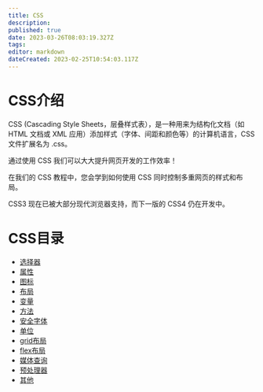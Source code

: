 ```yaml
---
title: CSS
description: 
published: true
date: 2023-03-26T08:03:19.327Z
tags: 
editor: markdown
dateCreated: 2023-02-25T10:54:03.117Z
---
```


# CSS介绍
CSS (Cascading Style Sheets，层叠样式表），是一种用来为结构化文档（如 HTML 文档或 XML 应用）添加样式（字体、间距和颜色等）的计算机语言，CSS 文件扩展名为 .css。

通过使用 CSS 我们可以大大提升网页开发的工作效率！

在我们的 CSS 教程中，您会学到如何使用 CSS 同时控制多重网页的样式和布局。

CSS3 现在已被大部分现代浏览器支持，而下一版的 CSS4 仍在开发中。


# CSS目录
- [选择器](/web/css/cssselect)
- [属性](/web/css/propert)
- [图标](/web/css/icon)
- [布局](/web/css/display)
- [变量](/web/css/variable)
- [方法](/web/css/function)
- [安全字体](/web/css/safefont)
- [单位](/web/css/unit)
- [grid布局](/web/css/grid)
- [flex布局](/web/css/flex布局)
- [媒体查询](/web/css/selectmedia)
- [预处理器](/web/css/pretreatment)
- [其他](/web/css/other)